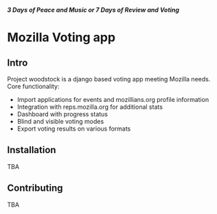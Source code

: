 ***3 Days of Peace and Music
or 7 Days of Review and Voting***

# Mozilla Voting app
## Intro
Project woodstock is a django based voting app meeting Mozilla needs. Core functionality:

- Import applications for events and mozillians.org profile information
- Integration with reps.mozilla.org for additional stats
- Dashboard with progress status
- Blind and visible voting modes
- Export voting results on various formats

## Installation
TBA

## Contributing
TBA
